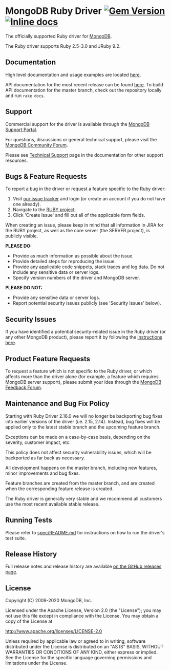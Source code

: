 MongoDB Ruby Driver
[![Gem Version][rubygems-img]][rubygems-url]
[![Inline docs][inch-img]][inch-url]
================================================================

The officially supported Ruby driver for [MongoDB](https://www.mongodb.org/).

The Ruby driver supports Ruby 2.5-3.0 and JRuby 9.2.

## Documentation

High level documentation and usage examples are located
[here](http://docs.mongodb.org/ecosystem/drivers/ruby/).

API documentation for the most recent release can be found
[here](https://mongodb.com/docs/ruby-driver/current/api/).
To build API documentation for the master branch, check out the
repository locally and run `rake docs`.

## Support

Commercial support for the driver is available through the
[MongoDB Support Portal](https://support.mongodb.com/).

For questions, discussions or general technical support, please visit the
[MongoDB Community Forum](https://developer.mongodb.com/community/forums/tags/c/drivers-odms-connectors/7/ruby-driver).

Please see [Technical Support](https://mongodb.com/docs/manual/support/) page
in the documentation for other support resources.

## Bugs & Feature Requests

To report a bug in the driver or request a feature specific to the Ruby driver:

1. Visit [our issue tracker](https://jira.mongodb.org/) and login
   (or create an account if you do not have one already).
2. Navigate to the [RUBY project](https://jira.mongodb.org/browse/RUBY).
3. Click 'Create Issue' and fill out all of the applicable form fields.

When creating an issue, please keep in mind that all information in JIRA
for the RUBY project, as well as the core server (the SERVER project),
is publicly visible.

**PLEASE DO:**

- Provide as much information as possible about the issue.
- Provide detailed steps for reproducing the issue.
- Provide any applicable code snippets, stack traces and log data.
  Do not include any sensitive data or server logs.
- Specify version numbers of the driver and MongoDB server.

**PLEASE DO NOT:**

- Provide any sensitive data or server logs.
- Report potential security issues publicly (see 'Security Issues' below).

## Security Issues

If you have identified a potential security-related issue in the Ruby driver
(or any other MongoDB product), please report it by following the
[instructions here](http://docs.mongodb.org/manual/tutorial/create-a-vulnerability-report).

## Product Feature Requests

To request a feature which is not specific to the Ruby driver, or which
affects more than the driver alone (for example, a feature which requires
MongoDB server support), please submit your idea through the
[MongoDB Feedback Forum](https://feedback.mongodb.com/forums/924286-drivers).

## Maintenance and Bug Fix Policy

Starting with Ruby Driver 2.16.0 we will no longer be backporting bug fixes
into earlier versions of the driver (i.e. 2.15, 2.14). Instead, bug fixes
will be applied only to the latest stable branch and the upcoming feature
branch.

Exceptions can be made on a case-by-case basis, depending on the severity,
customer impact, etc.

This policy does not affect security vulnerability issues, which will be
backported as far back as necessary.

All development happens on the master branch, including new features, minor
improvements and bug fixes.

Feature branches are created from the master branch, and are created when the
corresponding feature release is created.

The Ruby driver is generally very stable and we recommend all customers use the
most recent available stable release.

## Running Tests

Please refer to [spec/README.md](spec/README.md) for instructions on how
to run the driver's test suite.

## Release History

Full release notes and release history are available [on the GitHub releases
page](https://github.com/mongodb/mongo-ruby-driver/releases).

## License

Copyright (C) 2009-2020 MongoDB, Inc.

Licensed under the Apache License, Version 2.0 (the "License");
you may not use this file except in compliance with the License.
You may obtain a copy of the License at

http://www.apache.org/licenses/LICENSE-2.0

Unless required by applicable law or agreed to in writing, software
distributed under the License is distributed on an "AS IS" BASIS,
WITHOUT WARRANTIES OR CONDITIONS OF ANY KIND, either express or implied.
See the License for the specific language governing permissions and
limitations under the License.

[rubygems-img]: https://badge.fury.io/rb/mongo.svg
[rubygems-url]: http://badge.fury.io/rb/mongo
[inch-img]: http://inch-ci.org/github/mongodb/mongo-ruby-driver.svg?branch=master
[inch-url]: http://inch-ci.org/github/mongodb/mongo-ruby-driver
